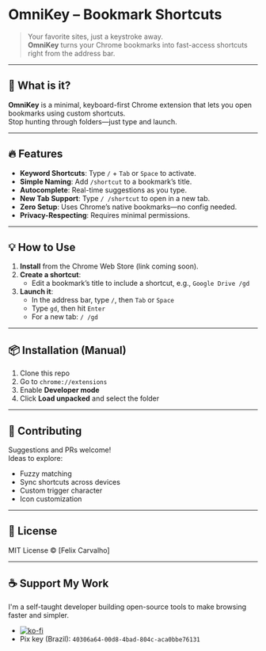 # OmniKey – Bookmark Shortcuts

> Your favorite sites, just a keystroke away.  
> **OmniKey** turns your Chrome bookmarks into fast-access shortcuts right from the address bar.

---

## 🚀 What is it?

**OmniKey** is a minimal, keyboard-first Chrome extension that lets you open bookmarks using custom shortcuts.  
Stop hunting through folders—just type and launch.

---

## 🔥 Features

- **Keyword Shortcuts**: Type `/` + `Tab` or `Space` to activate.
- **Simple Naming**: Add `/shortcut` to a bookmark’s title.
- **Autocomplete**: Real-time suggestions as you type.
- **New Tab Support**: Type `/ /shortcut` to open in a new tab.
- **Zero Setup**: Uses Chrome’s native bookmarks—no config needed.
- **Privacy-Respecting**: Requires minimal permissions.

---

## 💡 How to Use

1. **Install** from the Chrome Web Store (link coming soon).
2. **Create a shortcut**:
   - Edit a bookmark’s title to include a shortcut, e.g., `Google Drive /gd`
3. **Launch it**:
   - In the address bar, type `/`, then `Tab` or `Space`
   - Type `gd`, then hit `Enter`
   - For a new tab: `/ /gd`

---

## 📦 Installation (Manual)

1. Clone this repo
2. Go to `chrome://extensions`
3. Enable **Developer mode**
4. Click **Load unpacked** and select the folder

---

## 🙌 Contributing

Suggestions and PRs welcome!  
Ideas to explore:

- Fuzzy matching
- Sync shortcuts across devices
- Custom trigger character
- Icon customization

---

## 📜 License

MIT License © [Felix Carvalho]

---

## ☕ Support My Work

I'm a self-taught developer building open-source tools to make browsing faster and simpler.

- [![ko-fi](https://ko-fi.com/img/githubbutton_sm.svg)](https://ko-fi.com/felixcarvalho)
- Pix key (Brazil): `40306a64-00d8-4bad-804c-aca0bbe76131`
